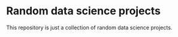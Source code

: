 # Random data science projects
This repository is just a collection of random data science projects.
